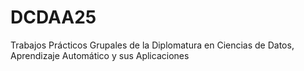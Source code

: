 # DCDAA25
Trabajos Prácticos Grupales de la Diplomatura en Ciencias de Datos, Aprendizaje Automático y sus Aplicaciones
